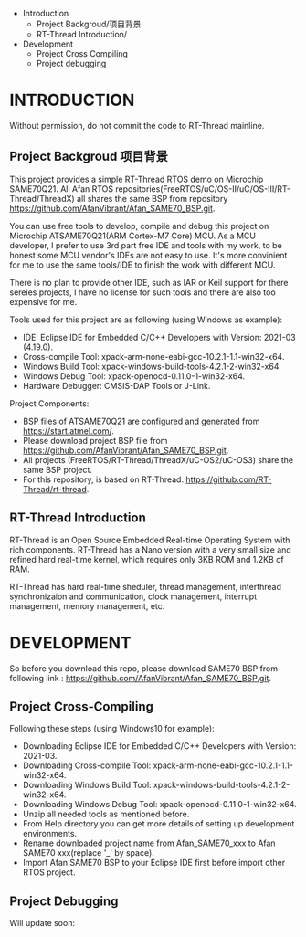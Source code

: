 * Introduction
  - Project Backgroud/项目背景
  - RT-Thread Introduction/
* Development
  - Project Cross Compiling
  - Project debugging

# INTRODUCTION
Without permission, do not commit the code to RT-Thread mainline.
## Project Backgroud 项目背景
This project provides a simple RT-Thread RTOS demo on Microchip SAME70Q21.
All Afan RTOS repositories(FreeRTOS/uC/OS-II/uC/OS-III/RT-Thread/ThreadX) all
shares the same BSP from repository <https://github.com/AfanVibrant/Afan_SAME70_BSP.git>.

You can use free tools to develop, compile and debug this project on Microchip
ATSAME70Q21(ARM Cortex-M7 Core) MCU. As a MCU developer, I prefer to use 3rd part
free IDE and tools with my work, to be honest some MCU vendor's IDEs are not easy to use.
It's more convinient for me to use the same tools/IDE to finish the work with
different MCU.

There is no plan to provide other IDE, such as IAR or Keil support for there sereies
projects, I have no license for such tools and there are also too expensive for me.

Tools used for this project are as following (using Windows as example):
  - IDE: Eclipse IDE for Embedded C/C++ Developers with Version: 2021-03 (4.19.0).
  - Cross-compile Tool: xpack-arm-none-eabi-gcc-10.2.1-1.1-win32-x64.
  - Windows Build Tool: xpack-windows-build-tools-4.2.1-2-win32-x64.
  - Windows Debug Tool: xpack-openocd-0.11.0-1-win32-x64.
  - Hardware Debugger:  CMSIS-DAP Tools or J-Link.

Project Components:
  - BSP files of ATSAME70Q21 are configured and generated from <https://start.atmel.com/>.
  - Please download project BSP file from <https://github.com/AfanVibrant/Afan_SAME70_BSP.git>.
  - All projects (FreeRTOS/RT-Thread/ThreadX/uC-OS2/uC-OS3) share the same BSP project.
  - For this repository, is based on RT-Thread. <https://github.com/RT-Thread/rt-thread>.

## RT-Thread Introduction
RT-Thread is an Open Source Embedded Real-time Operating System with rich
components. RT-Thread has a Nano version with a very small size and refined
hard real-time kernel, which requires only 3KB ROM and 1.2KB of RAM.

RT-Thread has hard real-time sheduler, thread management, interthread synchronizaion
and communication, clock management, interrupt management, memory management, etc.

# DEVELOPMENT

So before you download this repo, please download SAME70 BSP from following link :
	<https://github.com/AfanVibrant/Afan_SAME70_BSP.git>.

## Project Cross-Compiling

Following these steps (using Windows10 for example):
  - Downloading Eclipse IDE for Embedded C/C++ Developers with Version: 2021-03.
  - Downloading Cross-compile Tool: xpack-arm-none-eabi-gcc-10.2.1-1.1-win32-x64.
  - Downloading Windows Build Tool: xpack-windows-build-tools-4.2.1-2-win32-x64.
  - Downloading Windows Debug Tool: xpack-openocd-0.11.0-1-win32-x64.
  - Unzip all needed tools as mentioned before.
  - From Help directory you can get more details of setting up development environments.
  - Rename downloaded project name from Afan_SAME70_xxx to Afan SAME70 xxx(replace '_' by space).
  - Import Afan SAME70 BSP to your Eclipse IDE first before import other RTOS project.

## Project Debugging

Will update soon: